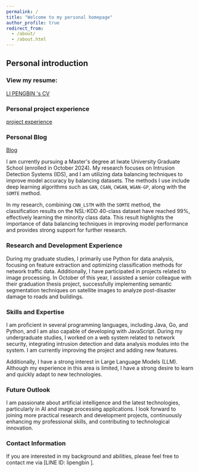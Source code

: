 ```yaml
---
permalink: /
title: "Welcome to my personal homepage"
author_profile: true
redirect_from: 
  - /about/
  - /about.html
---
```


## Personal introduction

### View my resume:
[LI PENGBIN 's CV](https://crabin.github.io/cv/)

### Personal project experience

[project experience](https://crabin.github.io/projects/)

### Personal Blog

[Blog](https://www.cnblogs.com/crabin)

I am currently pursuing a Master's degree at Iwate University Graduate School (enrolled in October 2024). My research focuses on Intrusion Detection Systems (IDS), and I am utilizing data balancing techniques to improve model accuracy by balancing datasets. The methods I use include deep learning algorithms such as `GAN`, `CGAN`, `CWGAN`, `WGAN-GP`, along with the `SOMTE` method.

In my research, combining `CNN_LSTM` with the `SOMTE` method, the classification results on the NSL-KDD 40-class dataset have reached 99%, effectively learning the minority class data. This result highlights the importance of data balancing techniques in improving model performance and provides strong support for further research.

### Research and Development Experience

During my graduate studies, I primarily use Python for data analysis, focusing on feature extraction and optimizing classification methods for network traffic data. Additionally, I have participated in projects related to image processing. In October of this year, I assisted a senior colleague with their graduation thesis project, successfully implementing semantic segmentation techniques on satellite images to analyze post-disaster damage to roads and buildings.

### Skills and Expertise

I am proficient in several programming languages, including Java, Go, and Python, and I am also capable of developing with JavaScript. During my undergraduate studies, I worked on a web system related to network security, integrating intrusion detection and data analysis modules into the system. I am currently improving the project and adding new features.

Additionally, I have a strong interest in Large Language Models (LLM). Although my experience in this area is limited, I have a strong desire to learn and quickly adapt to new technologies.

### Future Outlook

I am passionate about artificial intelligence and the latest technologies, particularly in AI and image processing applications. I look forward to joining more practical research and development projects, continuously enhancing my professional skills, and contributing to technological innovation.

### Contact Information

If you are interested in my background and abilities, please feel free to contact me via [LINE ID: lipengbin ].
